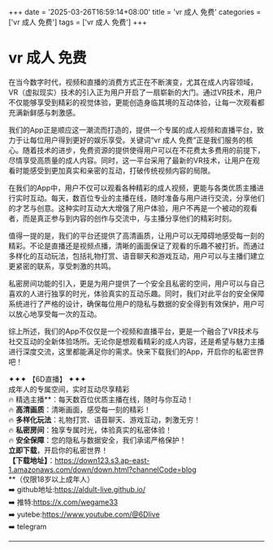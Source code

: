 +++
date = '2025-03-26T16:59:14+08:00'
title = 'vr 成人 免费'
categories = ['vr 成人 免费']
tags = ['vr 成人 免费']
+++

# vr 成人 免费

在当今数字时代，视频和直播的消费方式正在不断演变，尤其在成人内容领域，VR（虚拟现实）技术的引入正为用户开启了一扇崭新的大门。通过VR技术，用户不仅能够享受到精彩的视觉体验，更能创造身临其境的互动体验，让每一次观看都充满新鲜感与刺激感。

我们的App正是顺应这一潮流而打造的，提供一个专属的成人视频和直播平台，致力于让每位用户得到更好的娱乐享受。关键词“vr 成人 免费”正是我们服务的核心。随着技术的进步，免费资源的提供使得用户可以在不花费太多费用的前提下，尽情享受高质量的成人内容。同时，这一平台采用了最新的VR技术，让用户在观看时能感受到更加真实和亲密的互动，打破传统视频内容的局限。

在我们的App中，用户不仅可以观看各种精彩的成人视频，更能与各类优质主播进行实时互动。每天，数百位专业的主播在线，随时准备与用户进行交流，分享他们的才艺与创意。这种实时互动大大增强了用户体验，用户不再是一个被动的观看者，而是真正参与到内容的创作与交流中，与主播分享他们的精彩时刻。

值得一提的是，我们的平台还提供了高清画质，让用户可以无障碍地感受每一刻的精彩。不论是直播还是视频点播，清晰的画面保证了观看的乐趣不被打折。而通过多样化的互动玩法，包括礼物打赏、语音聊天和游戏互动，用户可以与主播们建立更紧密的联系，享受刺激的共鸣。

私密房间功能的引入，更是为用户提供了一个安全且私密的空间，用户可以与自己喜欢的人进行独享的时光，体验真实的互动乐趣。同时，我们对此平台的安全保障系统进行了严格的设计，确保每位用户的隐私与数据的安全得到有效保护，用户可以放心地享受每一次的互动。

综上所述，我们的App不仅仅是一个视频和直播平台，更是一个融合了VR技术与社交互动的全新体验场所。无论你是想观看精彩的成人内容，还是希望与魅力主播进行深度交流，这里都能满足你的需求。快来下载我们的App，开启你的私密世界吧！

✦✦✦ 【6D直播】 ✦✦✦  
成年人的专属空间，实时互动尽享精彩  
🔥 精选主播**：每天数百位优质主播在线，随时与你互动！  
🔥 **高清画质**：清晰画面，感受每一刻的精彩！  
🔥 **多样化玩法**：礼物打赏、语音聊天、游戏互动，刺激无穷！  
🔥 **私密房间**：独享专属时光，体验真实的私密体验！  
🔥 **安全保障**：您的隐私与数据安全，我们承诺严格保护！  
**立即下载**，开启你的私密世界！  
**【下载地址】**：https://down123.s3.ap-east-1.amazonaws.com/down/down.html?channelCode=blog  
**（仅限18岁以上成年人）  
➡️ github地址:https://aldult-live.github.io/  
➡️ 推特:https://x.com/wegame33  
➡️ yutebe:https://www.youtube.com/@6Dlive  
➡️ telegram

---
